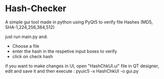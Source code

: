 # Hash-Checker
A simple gui tool made in python using PyQt5 to verify file Hashes (MD5, SHA-1,224,256,384,512)

just run main.py and:

*   Choose a file
*   enter the hash in the respetive input boxes to verify
*   click on check hash

if you want to make changes in UI, open "HashChkUI.ui" file in QT designer, edit and save it and then execute : pyuic5 -x HashChkUI -o gui.py
